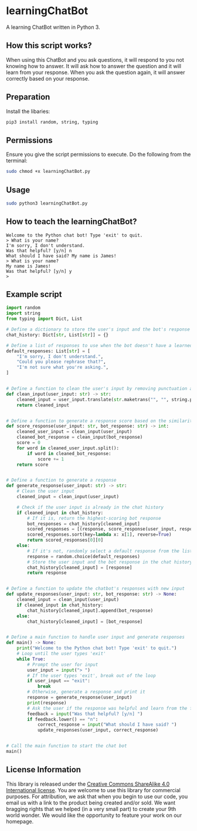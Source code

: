 # learningChatBot
A learning ChatBot written in Python 3.

## How this script works?
When using this ChatBot and you ask questions, it will respond to you not knowing how to answer.
It will ask how to answer the question and it will learn from your response.
When you ask the question again, it will answer correctly based on your response.

## Preparation
Install the libaries:
```bash
pip3 install random, string, typing
```

## Permissions

Ensure you give the script permissions to execute. Do the following from the terminal:
```bash
sudo chmod +x learningChatBot.py
```

## Usage
```bash
sudo python3 learningChatBot.py
```

## How to teach the learningChatBot?
```
Welcome to the Python chat bot! Type 'exit' to quit.
> What is your name?
I'm sorry, I don't understand.
Was that helpful? [y/n] n
What should I have said? My name is James!
> What is your name?
My name is James!
Was that helpful? [y/n] y
> 
```

## Example script
```python
import random
import string
from typing import Dict, List

# Define a dictionary to store the user's input and the bot's response
chat_history: Dict[str, List[str]] = {}

# Define a list of responses to use when the bot doesn't have a learned response
default_responses: List[str] = [
    "I'm sorry, I don't understand.",
    "Could you please rephrase that?",
    "I'm not sure what you're asking.",
]


# Define a function to clean the user's input by removing punctuation and converting to lowercase
def clean_input(user_input: str) -> str:
    cleaned_input = user_input.translate(str.maketrans("", "", string.punctuation)).lower()
    return cleaned_input


# Define a function to generate a response score based on the similarity of two strings
def score_response(user_input: str, bot_response: str) -> int:
    cleaned_user_input = clean_input(user_input)
    cleaned_bot_response = clean_input(bot_response)
    score = 0
    for word in cleaned_user_input.split():
        if word in cleaned_bot_response:
            score += 1
    return score


# Define a function to generate a response
def generate_response(user_input: str) -> str:
    # Clean the user input
    cleaned_input = clean_input(user_input)

    # Check if the user input is already in the chat history
    if cleaned_input in chat_history:
        # If it is, return the highest-scoring bot response
        bot_responses = chat_history[cleaned_input]
        scored_responses = [(response, score_response(user_input, response)) for response in bot_responses]
        scored_responses.sort(key=lambda x: x[1], reverse=True)
        return scored_responses[0][0]
    else:
        # If it's not, randomly select a default response from the list
        response = random.choice(default_responses)
        # Store the user input and the bot response in the chat history
        chat_history[cleaned_input] = [response]
        return response


# Define a function to update the chatbot's responses with new input
def update_responses(user_input: str, bot_response: str) -> None:
    cleaned_input = clean_input(user_input)
    if cleaned_input in chat_history:
        chat_history[cleaned_input].append(bot_response)
    else:
        chat_history[cleaned_input] = [bot_response]


# Define a main function to handle user input and generate responses
def main() -> None:
    print("Welcome to the Python chat bot! Type 'exit' to quit.")
    # Loop until the user types 'exit'
    while True:
        # Prompt the user for input
        user_input = input("> ")
        # If the user types 'exit', break out of the loop
        if user_input == "exit":
            break
        # Otherwise, generate a response and print it
        response = generate_response(user_input)
        print(response)
        # Ask the user if the response was helpful and learn from the feedback
        feedback = input("Was that helpful? [y/n] ")
        if feedback.lower() == "n":
            correct_response = input("What should I have said? ")
            update_responses(user_input, correct_response)


# Call the main function to start the chat bot
main()
```

## License Information

This library is released under the [Creative Commons ShareAlike 4.0 International license](https://creativecommons.org/licenses/by-sa/4.0/). You are welcome to use this library for commercial purposes. For attribution, we ask that when you begin to use our code, you email us with a link to the product being created and/or sold. We want bragging rights that we helped (in a very small part) to create your 9th world wonder. We would like the opportunity to feature your work on our homepage.
